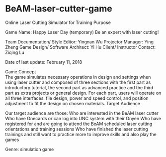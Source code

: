 # BeAM-laser-cutter-game
Online Laser Cutting Simulator for Training Purpose

Game Name: Happy Laser Day (temporary)
Be an expert with laser cutting!

Team
Documentation/ Style Editor: Yingnan Wu
Projector Manager: Ying Zheng
Game Design/ Software Architect: Yi Hu
Client/ Instructor Contact: Ziqing Lu

Date of last update: February 11, 2018

Game Concept    
The game simulates necessary operations in design and settings when using laser cutter and composed of three sections with the first part as introductory tutorial, the second part as advanced practice and the third part as extra projects or general design. For each part, users will operate on all three interfaces: file design, power and speed control, and position adjustment to fit the design on chosen materials.
Target Audience

Our target audience are those:
Who are interested in the BeAM laser cutter
Who have Onecards or can log into UNC system with their Onyen
Who have registered for and are going to attend the BeAM scheduled laser cutting orientations and training sessions
Who have finished the laser cutting trainings and still want to practice more to improve skills and also play the games

Genre: simulation game
